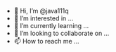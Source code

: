 - 👋 Hi, I’m @java111q
- 👀 I’m interested in ...
- 🌱 I’m currently learning ...
- 💞️ I’m looking to collaborate on ...
- 📫 How to reach me ...

<!---
java111q/java111q is a ✨ special ✨ repository because its `README.md` (this file) appears on your GitHub profile.
You can click the Preview link to take a look at your changes.
--->

